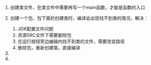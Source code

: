 1. 创建类文件，在类文件中需要再写一个main函数，才能是函数的入口

   

2. 创建一个包，包下面的创建类时，编译会出现找不到类的情况，解决：

   1. JDK配置文件问题
   2. 资源SRC文件下需要删除包
   3. 在运行按钮旁边编辑内找不到类的文件，需要改变路径
   4. 删除包，重新创建类，直接编译

3. 

4. 